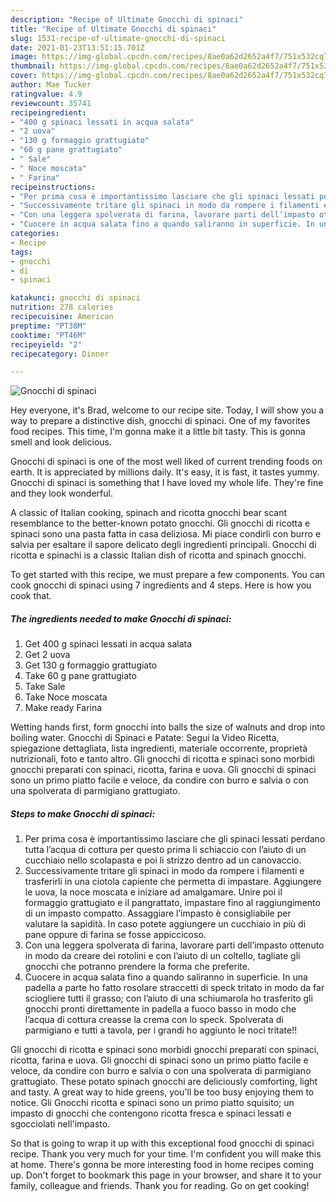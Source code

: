 ```yaml
---
description: "Recipe of Ultimate Gnocchi di spinaci"
title: "Recipe of Ultimate Gnocchi di spinaci"
slug: 1531-recipe-of-ultimate-gnocchi-di-spinaci
date: 2021-01-23T13:51:15.701Z
image: https://img-global.cpcdn.com/recipes/8ae0a62d2652a4f7/751x532cq70/gnocchi-di-spinaci-recipe-main-photo.jpg
thumbnail: https://img-global.cpcdn.com/recipes/8ae0a62d2652a4f7/751x532cq70/gnocchi-di-spinaci-recipe-main-photo.jpg
cover: https://img-global.cpcdn.com/recipes/8ae0a62d2652a4f7/751x532cq70/gnocchi-di-spinaci-recipe-main-photo.jpg
author: Mae Tucker
ratingvalue: 4.9
reviewcount: 35741
recipeingredient:
- "400 g spinaci lessati in acqua salata"
- "2 uova"
- "130 g formaggio grattugiato"
- "60 g pane grattugiato"
- " Sale"
- " Noce moscata"
- " Farina"
recipeinstructions:
- "Per prima cosa è importantissimo lasciare che gli spinaci lessati perdano tutta l’acqua di cottura per questo prima li schiaccio con l’aiuto di un cucchiaio nello scolapasta e poi li strizzo dentro ad un canovaccio."
- "Successivamente tritare gli spinaci in modo da rompere i filamenti e trasferirli in una ciotola capiente che permetta di impastare. Aggiungere le uova, la noce moscata e iniziare ad amalgamare. Unire poi il formaggio grattugiato e il pangrattato, impastare fino al raggiungimento di un impasto compatto. Assaggiare l’impasto è consigliabile per valutare la sapidità. In caso potete aggiungere un cucchiaio in più di pane oppure di farina se fosse appiccicoso."
- "Con una leggera spolverata di farina, lavorare parti dell’impasto ottenuto in modo da creare dei rotolini e con l’aiuto di un coltello, tagliate gli gnocchi che potranno prendere la forma che preferite."
- "Cuocere in acqua salata fino a quando saliranno in superficie. In una padella a parte ho fatto rosolare straccetti di speck tritato in modo da far sciogliere tutti il grasso; con l’aiuto di una schiumarola ho trasferito gli gnocchi pronti direttamente in padella a fuoco basso in modo che l’acqua di cottura creasse la crema con lo speck. Spolverata di parmigiano e tutti a tavola, per i grandi ho aggiunto le noci tritate!!"
categories:
- Recipe
tags:
- gnocchi
- di
- spinaci

katakunci: gnocchi di spinaci 
nutrition: 278 calories
recipecuisine: American
preptime: "PT38M"
cooktime: "PT46M"
recipeyield: "2"
recipecategory: Dinner

---
```



![Gnocchi di spinaci](https://img-global.cpcdn.com/recipes/8ae0a62d2652a4f7/751x532cq70/gnocchi-di-spinaci-recipe-main-photo.jpg)

Hey everyone, it's Brad, welcome to our recipe site. Today, I will show you a way to prepare a distinctive dish, gnocchi di spinaci. One of my favorites food recipes. This time, I'm gonna make it a little bit tasty. This is gonna smell and look delicious.

Gnocchi di spinaci is one of the most well liked of current trending foods on earth. It is appreciated by millions daily. It's easy, it is fast, it tastes yummy. Gnocchi di spinaci is something that I have loved my whole life. They're fine and they look wonderful.

A classic of Italian cooking, spinach and ricotta gnocchi bear scant resemblance to the better-known potato gnocchi. Gli gnocchi di ricotta e spinaci sono una pasta fatta in casa deliziosa. Mi piace condirli con burro e salvia per esaltare il sapore delicato degli ingredienti principali. Gnocchi di ricotta e spinachi is a classic Italian dish of ricotta and spinach gnocchi.


To get started with this recipe, we must prepare a few components. You can cook gnocchi di spinaci using 7 ingredients and 4 steps. Here is how you cook that.

<!--inarticleads1-->

##### The ingredients needed to make Gnocchi di spinaci:

1. Get 400 g spinaci lessati in acqua salata
1. Get 2 uova
1. Get 130 g formaggio grattugiato
1. Take 60 g pane grattugiato
1. Take  Sale
1. Take  Noce moscata
1. Make ready  Farina


Wetting hands first, form gnocchi into balls the size of walnuts and drop into boiling water. Gnocchi di Spinaci e Patate: Segui la Video Ricetta, spiegazione dettagliata, lista ingredienti, materiale occorrente, proprietà nutrizionali, foto e tanto altro. Gli gnocchi di ricotta e spinaci sono morbidi gnocchi preparati con spinaci, ricotta, farina e uova. Gli gnocchi di spinaci sono un primo piatto facile e veloce, da condire con burro e salvia o con una spolverata di parmigiano grattugiato. 

<!--inarticleads2-->

##### Steps to make Gnocchi di spinaci:

1. Per prima cosa è importantissimo lasciare che gli spinaci lessati perdano tutta l’acqua di cottura per questo prima li schiaccio con l’aiuto di un cucchiaio nello scolapasta e poi li strizzo dentro ad un canovaccio.
1. Successivamente tritare gli spinaci in modo da rompere i filamenti e trasferirli in una ciotola capiente che permetta di impastare. Aggiungere le uova, la noce moscata e iniziare ad amalgamare. Unire poi il formaggio grattugiato e il pangrattato, impastare fino al raggiungimento di un impasto compatto. Assaggiare l’impasto è consigliabile per valutare la sapidità. In caso potete aggiungere un cucchiaio in più di pane oppure di farina se fosse appiccicoso.
1. Con una leggera spolverata di farina, lavorare parti dell’impasto ottenuto in modo da creare dei rotolini e con l’aiuto di un coltello, tagliate gli gnocchi che potranno prendere la forma che preferite.
1. Cuocere in acqua salata fino a quando saliranno in superficie. In una padella a parte ho fatto rosolare straccetti di speck tritato in modo da far sciogliere tutti il grasso; con l’aiuto di una schiumarola ho trasferito gli gnocchi pronti direttamente in padella a fuoco basso in modo che l’acqua di cottura creasse la crema con lo speck. Spolverata di parmigiano e tutti a tavola, per i grandi ho aggiunto le noci tritate!!


Gli gnocchi di ricotta e spinaci sono morbidi gnocchi preparati con spinaci, ricotta, farina e uova. Gli gnocchi di spinaci sono un primo piatto facile e veloce, da condire con burro e salvia o con una spolverata di parmigiano grattugiato. These potato spinach gnocchi are deliciously comforting, light and tasty. A great way to hide greens, you&#39;ll be too busy enjoying them to notice. Gli Gnocchi ricotta e spinaci sono un primo piatto squisito; un impasto di gnocchi che contengono ricotta fresca e spinaci lessati e sgocciolati nell&#39;impasto. 

So that is going to wrap it up with this exceptional food gnocchi di spinaci recipe. Thank you very much for your time. I'm confident you will make this at home. There's gonna be more interesting food in home recipes coming up. Don't forget to bookmark this page in your browser, and share it to your family, colleague and friends. Thank you for reading. Go on get cooking!

